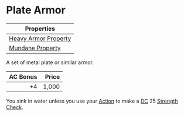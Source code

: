 # Plate Armor

| Properties                                                                |
| ------------------------------------------------------------------------- |
| [Heavy Armor Property](../../Armor%20Properties/Heavy%20Armor%20Property.md) |
| [Mundane Property](../../Material%20Properties/Mundane%20Property.md)  |

A set of metal plate or similar armor.

| AC Bonus | Price |
| -------: | ----: |
|       +4 | 1,000 |

You sink in water unless you use your [Action](../../../Game%20Procedures/Core%20Procedures/Action.md) to make a [DC](../../../Game%20Procedures/Core%20Procedures/DC.md) 25 [Strength](../../../Player%20Characters/The%20Ability%20Scores/Strength.md) [Check](../../../Game%20Procedures/Core%20Procedures/Check.md).
